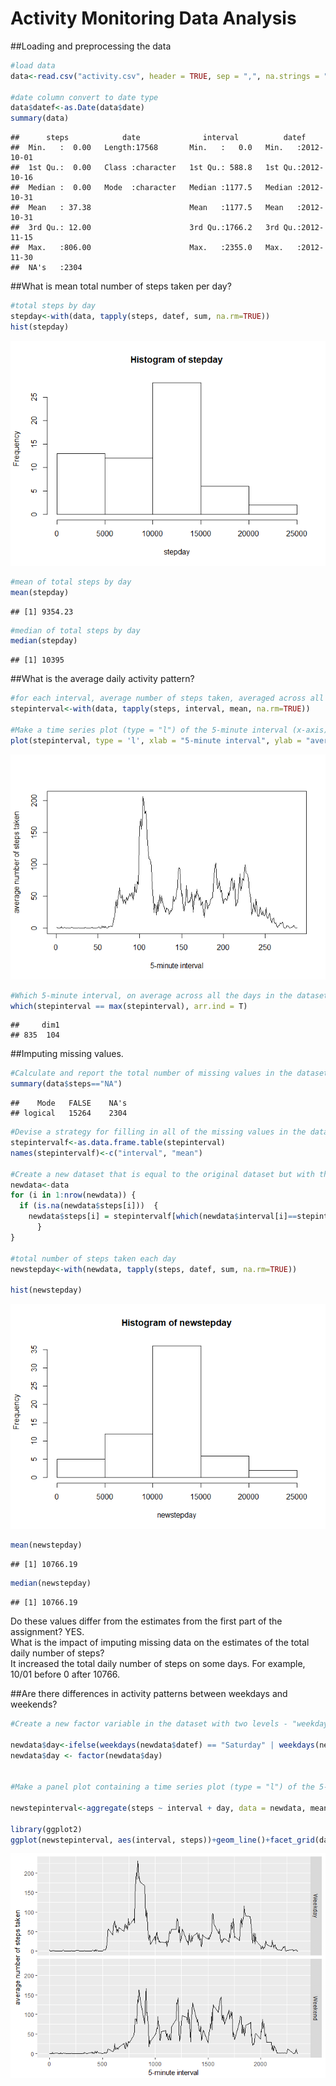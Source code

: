 # Activity Monitoring Data Analysis



##Loading and preprocessing the data


```r
#load data
data<-read.csv("activity.csv", header = TRUE, sep = ",", na.strings = "NA", stringsAsFactors = FALSE)

#date column convert to date type
data$datef<-as.Date(data$date)
summary(data)
```

```
##      steps            date              interval          datef           
##  Min.   :  0.00   Length:17568       Min.   :   0.0   Min.   :2012-10-01  
##  1st Qu.:  0.00   Class :character   1st Qu.: 588.8   1st Qu.:2012-10-16  
##  Median :  0.00   Mode  :character   Median :1177.5   Median :2012-10-31  
##  Mean   : 37.38                      Mean   :1177.5   Mean   :2012-10-31  
##  3rd Qu.: 12.00                      3rd Qu.:1766.2   3rd Qu.:2012-11-15  
##  Max.   :806.00                      Max.   :2355.0   Max.   :2012-11-30  
##  NA's   :2304
```


##What is mean total number of steps taken per day?


```r
#total steps by day
stepday<-with(data, tapply(steps, datef, sum, na.rm=TRUE))
hist(stepday)
```

![](PA1_template_files/figure-html/SUM-1.png)<!-- -->

```r
#mean of total steps by day
mean(stepday)
```

```
## [1] 9354.23
```

```r
#median of total steps by day
median(stepday)
```

```
## [1] 10395
```

##What is the average daily activity pattern?


```r
#for each interval, average number of steps taken, averaged across all days 
stepinterval<-with(data, tapply(steps, interval, mean, na.rm=TRUE))

#Make a time series plot (type = "l") of the 5-minute interval (x-axis) and the average number of steps taken, averaged across all days (y-axis)
plot(stepinterval, type = 'l', xlab = "5-minute interval", ylab = "average number of steps taken")
```

![](PA1_template_files/figure-html/pattern-1.png)<!-- -->

```r
#Which 5-minute interval, on average across all the days in the dataset, contains the maximum number of steps?
which(stepinterval == max(stepinterval), arr.ind = T)
```

```
##     dim1
## 835  104
```

##Imputing missing values. 


```r
#Calculate and report the total number of missing values in the dataset (i.e. the total number of rows with NAs)
summary(data$steps=="NA")
```

```
##    Mode   FALSE    NA's 
## logical   15264    2304
```

```r
#Devise a strategy for filling in all of the missing values in the dataset. The strategy to use the mean for that 5-minute interval.
stepintervalf<-as.data.frame.table(stepinterval)
names(stepintervalf)<-c("interval", "mean")

#Create a new dataset that is equal to the original dataset but with the missing data filled in.
newdata<-data
for (i in 1:nrow(newdata)) {
  if (is.na(newdata$steps[i]))  {
    newdata$steps[i] = stepintervalf[which(newdata$interval[i]==stepintervalf$interval), ]$mean
      }
}

#total number of steps taken each day 
newstepday<-with(newdata, tapply(steps, datef, sum, na.rm=TRUE))

hist(newstepday)
```

![](PA1_template_files/figure-html/imputing-1.png)<!-- -->

```r
mean(newstepday)
```

```
## [1] 10766.19
```

```r
median(newstepday)
```

```
## [1] 10766.19
```

Do these values differ from the estimates from the first part of the assignment?   YES.  
What is the impact of imputing missing data on the estimates of the total daily number of steps?  
It increased the total daily number of steps on some days. For example, 10/01 before 0 after 10766.


##Are there differences in activity patterns between weekdays and weekends?


```r
#Create a new factor variable in the dataset with two levels - "weekday" and "weekend" indicating whether a given date is a weekday or weekend day.

newdata$day<-ifelse(weekdays(newdata$datef) == "Saturday" | weekdays(newdata$datef) == "Sunday", "Weekend", "Weekday")
newdata$day <- factor(newdata$day)


#Make a panel plot containing a time series plot (type = "l") of the 5-minute interval (x-axis) and the average number of steps taken, averaged across all weekday days or weekend days (y-axis). 

newstepinterval<-aggregate(steps ~ interval + day, data = newdata, mean)

library(ggplot2)
ggplot(newstepinterval, aes(interval, steps))+geom_line()+facet_grid(day~.) +xlab("5-minute interval")+ylab("average number of steps taken")
```

![](PA1_template_files/figure-html/weekdayweekend_patterns-1.png)<!-- -->


